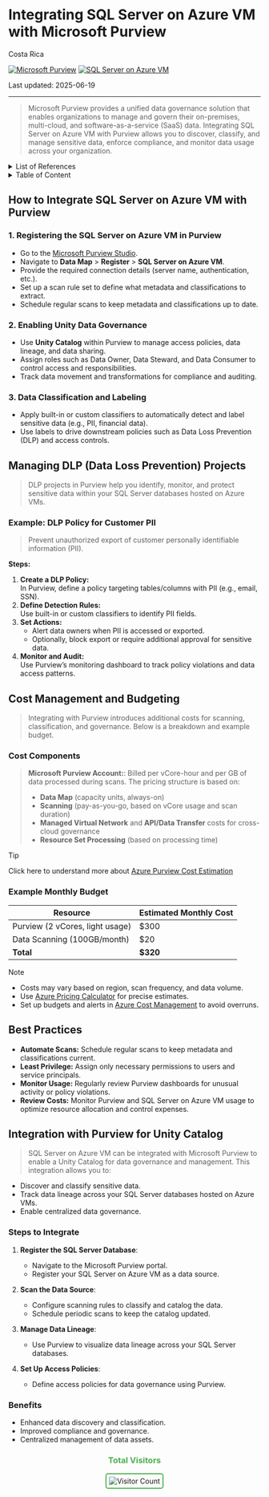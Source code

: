# Integrating SQL Server on Azure VM with Microsoft Purview

Costa Rica

[![Microsoft Purview](https://img.shields.io/badge/Microsoft-Purview-blue)](https://learn.microsoft.com/en-us/azure/purview/)
[![SQL Server on Azure VM](https://img.shields.io/badge/Azure-SQLServer-blue)](https://learn.microsoft.com/en-us/sql/sql-server/sql-server-on-azure-vm)

Last updated: 2025-06-19

---

> Microsoft Purview provides a unified data governance solution that enables organizations to manage and govern their on-premises, multi-cloud, and software-as-a-service (SaaS) data. Integrating SQL Server on Azure VM with Purview allows you to discover, classify, and manage sensitive data, enforce compliance, and monitor data usage across your organization.

<details>
<summary>List of References</summary>

- [Microsoft Purview Documentation](https://learn.microsoft.com/en-us/azure/purview/)
- [SQL Server on Azure VM Documentation](https://learn.microsoft.com/en-us/sql/sql-server/sql-server-on-azure-vm)
- [Purview Data Loss Prevention](https://learn.microsoft.com/en-us/azure/purview/concept-data-loss-prevention)
- [Azure Pricing Calculator](https://azure.microsoft.com/en-us/pricing/calculator/)

</details>

<details>
<summary>Table of Content</summary>

- [How to Integrate SQL Server on Azure VM with Purview](#how-to-integrate-sql-server-on-azure-vm-with-purview)
    - [Registering the SQL Server on Azure VM in Purview](#registering-the-sql-server-on-azure-vm-in-purview)
    - [Enabling Unity Data Governance](#enabling-unity-data-governance)
    - [Data Classification and Labeling](#data-classification-and-labeling)
- [Managing DLP Data Loss Prevention Projects](#managing-dlp-data-loss-prevention-projects)
    - [Example: DLP Policy for Customer PII](#example-dlp-policy-for-customer-pii)
- [Cost Management and Budgeting](#cost-management-and-budgeting)
    - [Cost Components](#cost-components)
    - [Example Monthly Budget](#example-monthly-budget)
- [Best Practices](#best-practices)
- [Integration with Purview for Unity Catalog](#integration-with-purview-for-unity-catalog)
    - [Steps to Integrate](#steps-to-integrate)
    - [Benefits](#benefits)
  
</details>

## How to Integrate SQL Server on Azure VM with Purview

### 1. Registering the SQL Server on Azure VM in Purview

- Go to the [Microsoft Purview Studio](https://web.purview.azure.com/).
- Navigate to **Data Map** > **Register** > **SQL Server on Azure VM**.
- Provide the required connection details (server name, authentication, etc.).
- Set up a scan rule set to define what metadata and classifications to extract.
- Schedule regular scans to keep metadata and classifications up to date.

### 2. Enabling Unity Data Governance

- Use **Unity Catalog** within Purview to manage access policies, data lineage, and data sharing.
- Assign roles such as Data Owner, Data Steward, and Data Consumer to control access and responsibilities.
- Track data movement and transformations for compliance and auditing.

### 3. Data Classification and Labeling

- Apply built-in or custom classifiers to automatically detect and label sensitive data (e.g., PII, financial data).
- Use labels to drive downstream policies such as Data Loss Prevention (DLP) and access controls.

## Managing DLP (Data Loss Prevention) Projects

> DLP projects in Purview help you identify, monitor, and protect sensitive data within your SQL Server databases hosted on Azure VMs.

### Example: DLP Policy for Customer PII

> Prevent unauthorized export of customer personally identifiable information (PII).

**Steps:**
1. **Create a DLP Policy:**  
   In Purview, define a policy targeting tables/columns with PII (e.g., email, SSN).
2. **Define Detection Rules:**  
   Use built-in or custom classifiers to identify PII fields.
3. **Set Actions:**  
   - Alert data owners when PII is accessed or exported.
   - Optionally, block export or require additional approval for sensitive data.
4. **Monitor and Audit:**  
   Use Purview’s monitoring dashboard to track policy violations and data access patterns.

## Cost Management and Budgeting

> Integrating with Purview introduces additional costs for scanning, classification, and governance. Below is a breakdown and example budget.

### Cost Components

> **Microsoft Purview Account:**: Billed per vCore-hour and per GB of data processed during scans.
> The pricing structure is based on:
> - **Data Map** (capacity units, always-on)
> - **Scanning** (pay-as-you-go, based on vCore usage and scan duration)
> - **Managed Virtual Network** and **API/Data Transfer** costs for cross-cloud governance
> - **Resource Set Processing** (based on processing time)

> [!TIP]
> Click here to understand more about [Azure Purview Cost Estimation](./Purview/Cost-Estimation.md)

### Example Monthly Budget

| Resource                        | Estimated Monthly Cost |
|----------------------------------|-----------------------|
| Purview (2 vCores, light usage)  | $300                  |
| Data Scanning (100GB/month)      | $20                   |
| **Total**                        | **$320**              |

> [!NOTE]
> - Costs may vary based on region, scan frequency, and data volume.
> - Use [Azure Pricing Calculator](https://azure.microsoft.com/en-us/pricing/calculator/) for precise estimates.
> - Set up budgets and alerts in [Azure Cost Management](https://learn.microsoft.com/en-us/azure/cost-management-billing/costs/) to avoid overruns.

## Best Practices

- **Automate Scans:** Schedule regular scans to keep metadata and classifications current.
- **Least Privilege:** Assign only necessary permissions to users and service principals.
- **Monitor Usage:** Regularly review Purview dashboards for unusual activity or policy violations.
- **Review Costs:** Monitor Purview and SQL Server on Azure VM usage to optimize resource allocation and control expenses.

## Integration with Purview for Unity Catalog

> SQL Server on Azure VM can be integrated with Microsoft Purview to enable a Unity Catalog for data governance and management. This integration allows you to:

- Discover and classify sensitive data.
- Track data lineage across your SQL Server databases hosted on Azure VMs.
- Enable centralized data governance.

### Steps to Integrate

1. **Register the SQL Server Database**:
   - Navigate to the Microsoft Purview portal.
   - Register your SQL Server on Azure VM as a data source.

2. **Scan the Data Source**:
   - Configure scanning rules to classify and catalog the data.
   - Schedule periodic scans to keep the catalog updated.

3. **Manage Data Lineage**:
   - Use Purview to visualize data lineage across your SQL Server databases.

4. **Set Up Access Policies**:
   - Define access policies for data governance using Purview.

### Benefits

- Enhanced data discovery and classification.
- Improved compliance and governance.
- Centralized management of data assets.

<div align="center">
  <h3 style="color: #4CAF50;">Total Visitors</h3>
  <img src="https://profile-counter.glitch.me/brown9804/count.svg" alt="Visitor Count" style="border: 2px solid #4CAF50; border-radius: 5px; padding: 5px;"/>
</div>
